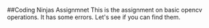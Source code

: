 
##Coding Ninjas Assignmnet
This is the assignment on basic opencv operations. It has some errors. Let's see if you can find them.


